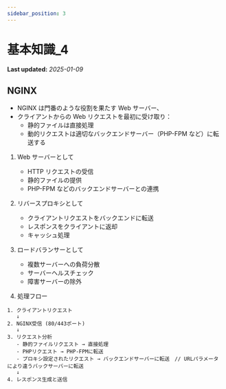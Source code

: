 ```yaml
---
sidebar_position: 3
---
```


# 基本知識\_4

**Last updated:** _2025-01-09_

## NGINX

- NGINX は門番のような役割を果たす Web サーバー、
- クライアントからの Web リクエストを最初に受け取り：
  - 静的ファイルは直接処理
  - 動的リクエストは適切なバックエンドサーバー（PHP-FPM など）に転送する

1. Web サーバーとして

   - HTTP リクエストの受信
   - 静的ファイルの提供
   - PHP-FPM などのバックエンドサーバーとの連携

2. リバースプロキシとして

   - クライアントリクエストをバックエンドに転送
   - レスポンスをクライアントに返却
   - キャッシュ処理

3. ロードバランサーとして
   - 複数サーバーへの負荷分散
   - サーバーヘルスチェック
   - 障害サーバーの除外
4. 処理フロー

```
1. クライアントリクエスト
   ↓
2. NGINX受信 (80/443ポート)
   ↓
3. リクエスト分析
   - 静的ファイルリクエスト → 直接処理
   - PHPリクエスト → PHP-FPMに転送
   - プロキシ設定されたリクエスト → バックエンドサーバーに転送　// URLパラメータにより違うバックサーバーに転送
   ↓
4. レスポンス生成と送信
```

